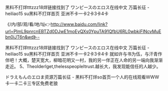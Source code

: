 黑料不打烊tttzzz18烊链接找到了
ワンピースのエロス在线中文
万篇长征 - heiliao15 su黑料不打烊首页
亚洲不卡一卡2卡3卡4卡


《/内/部/观/看/地/址👉http://www.baidu.com/link?url=PImL9pnrcnEBTZd0DJwE1moEyQXs0YpuTA91QfbU6RL0wbkiFlNcvMuEbn0iJT6n&wd》--

黑料不打烊tttzzz18烊链接找到了
ワンピースのエロス在线中文
万篇长征 - heiliao15 su黑料不打烊首页
亚洲不卡一卡2卡3卡4卡
就如许与书为伍，与汗青作伴吧！大概，楚天宽大，柳暗花明又一村，我的另一伴正在人命的另一端向我渐渐走近。
	5、TheolderIget,thelesspeopleItrust.越长大，我发现能信任的人越少。





ドラえもんのエロま资源万篇长征 - 黑料不打烊so首页一个人的在线观看WWW卡一卡二卡三专区免费老狼
